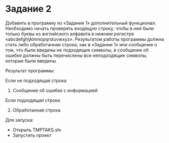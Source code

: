 # Задание 2
Добавить в программу из «Задания 1» дополнительный функционал. Необходимо начать проверять входящую строку, чтобы в ней были только буквы из английского алфавита в нижнем регистре «abcdefghijklmnopqrstuvwxyz». Результатом работы программы должна стать либо обработанная строка, как в «Задании 1» или сообщение о том, что были введены не подходящие символы, в сообщении об ошибке должны быть перечислены все неподходящие символы, которые были введены

Результат программы:

Если не подходящая строка

1. Сообщение об ошибке с информацией

Если подходящая строка

2. Обработанная строка

Для запуска:

- Открыть TMPTAKS.sln
- Запустить проект
